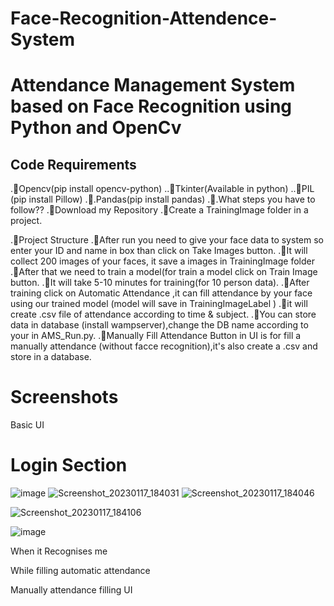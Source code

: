 # Face-Recognition-Attendence-System
# Attendance Management System based on Face Recognition using Python and OpenCv
<h2>Code Requirements</h2>

.🔲Opencv(pip install opencv-python)
..🔲Tkinter(Available in python)
..🔲PIL (pip install Pillow)
.🔲.Pandas(pip install pandas)
.🔲.What steps you have to follow??
.🔲Download my Repository
.🔲Create a TrainingImage folder in a project.

.🔲Project Structure
.🔲After run you need to give your face data to system so enter your ID and name in box than click on Take Images button.
.🔲It will collect 200 images of your faces, it save a images in TrainingImage folder
.🔲After that we need to train a model(for train a model click on Train Image button.
.🔲It will take 5-10 minutes for training(for 10 person data).
.🔲After training click on Automatic Attendance ,it can fill attendance by your face using our trained model (model will save in TrainingImageLabel )
.🔲it will create .csv file of attendance according to time & subject.
.🔲You can store data in database (install wampserver),change the DB name according to your in AMS_Run.py.
.🔲Manually Fill Attendance Button in UI is for fill a manually attendance (without facce recognition),it's also create a .csv and store in a database.
# Screenshots
Basic UI
# Login Section
![image](https://user-images.githubusercontent.com/95865069/212906822-3e0387e1-a351-488e-9235-c72e8db794eb.png)
![Screenshot_20230117_184031](https://user-images.githubusercontent.com/95865069/212909948-db61e2d5-75c3-41f0-ab50-bfcba6caad84.png)
![Screenshot_20230117_184046](https://user-images.githubusercontent.com/95865069/212909989-9908d511-495f-4fcc-aa59-b9c28a24e8be.png)

![Screenshot_20230117_184106](https://user-images.githubusercontent.com/95865069/212910010-e2271352-fb69-4fdf-806a-8ac28f8a53e3.png)

![image](https://user-images.githubusercontent.com/95865069/212910099-3b03c033-14bd-405e-982a-ab699b62dfc7.png)




When it Recognises me


While filling automatic attendance


Manually attendance filling UI

